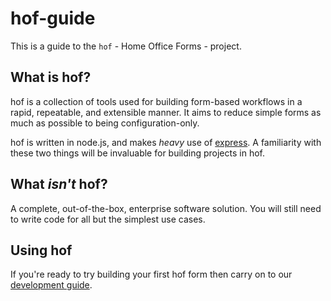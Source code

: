 # hof-guide

This is a guide to the `hof` - Home Office Forms - project.

## What is hof?

hof is a collection of tools used for building form-based workflows in a rapid, repeatable, and extensible manner. It aims to reduce simple forms as much as possible to being configuration-only.

hof is written in node.js, and makes *heavy* use of [express](http://expressjs.com/). A familiarity with these two things will be invaluable for building projects in hof.

## What *isn't* hof?

A complete, out-of-the-box, enterprise software solution. You will still need to write code for all but the simplest use cases.

## Using hof

If you're ready to try building your first hof form then carry on to our [development guide](./development/getting-started).
